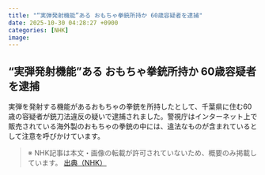 ```yaml
---
title: "“実弾発射機能”ある おもちゃ拳銃所持か 60歳容疑者を逮捕"
date: 2025-10-30 04:28:27 +0900
categories: [NHK]
image: 
---
```

## “実弾発射機能”ある おもちゃ拳銃所持か 60歳容疑者を逮捕

実弾を発射する機能があるおもちゃの拳銃を所持したとして、千葉県に住む60歳の容疑者が銃刀法違反の疑いで逮捕されました。警視庁はインターネット上で販売されている海外製のおもちゃの拳銃の中には、違法なものが含まれているとして注意を呼びかけています。

> ※ NHK記事は本文・画像の転載が許可されていないため、概要のみ掲載しています。
[出典（NHK）](http://www3.nhk.or.jp/news/html/20251030/k10014963231000.html)
